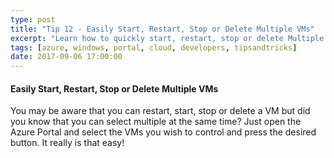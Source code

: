 ```yaml
---
type: post
title: "Tip 12 - Easily Start, Restart, Stop or Delete Multiple VMs"
excerpt: "Learn how to quickly start, restart, stop or delete Multiple VMs with just one click"
tags: [azure, windows, portal, cloud, developers, tipsandtricks]
date: 2017-09-06 17:00:00
---
```


#### Easily Start, Restart, Stop or Delete Multiple VMs

You may be aware that you can restart, start, stop or delete a VM but did you know that you can select multiple at the same time? Just open the Azure Portal and select the VMs you wish to control and press the desired button. It really is that easy!

<img :src="$withBase('/files/azuretip12.gif')">
